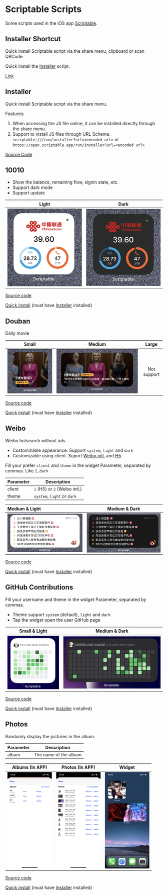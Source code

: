 # Scriptable Scripts

Some scripts used in the iOS app [Scriptable](https://scriptable.app/). 

## Installer Shortcut

Quick install Scriptable script via the share menu, clipboard or scan QRCode.

Quick install the [Installer](#Installer) script.

[Link](https://www.icloud.com/shortcuts/5348320491144e2f8b594d4a934e678e)

## Installer

Quick install Scriptable script via the share menu.

Features:

1. When accessing the JS file online, it can be installed directly through the share menu.
2. Support to install JS files through URL Scheme. `scriptable:///run/installer?url=<encoded url>` or `https://open.scriptable.app/run/installer?url=<encoded url>`

[Source Code](https://raw.githubusercontent.com/Honye/scriptable-scripts/master/installer.js)

## 10010

- Show the balance, remaining flow, signin state, etc.
- Support dark mode
- Support update

|                       Light                       |                      Dark                       |
| :-----------------------------------------------: | :---------------------------------------------: |
| ![Light mode](./10010/screenshot/small_light.jpg) | ![Dark mode](./10010/screenshot/small_dark.jpg) |

[Source code](https://raw.githubusercontent.com/Honye/scriptable-scripts/master/10010/10010.js)

[Quick install](https://open.scriptable.app/run/installer?url=https%3A%2F%2Fraw.githubusercontent.com%2FHonye%2Fscriptable-scripts%2Fmaster%2F10010%2F10010.js) (must have [Installer](#Installer) installed)

## Douban

Daily movie

|                     Small                      |                     Medium                      |    Large    |
| :--------------------------------------------: | :---------------------------------------------: | :---------: |
| ![Small widget](./douban/screenshot/small.jpg) | ![Small widget](./douban/screenshot/medium.jpg) | Not support |

[Source code](https://raw.githubusercontent.com/Honye/scriptable-scripts/master/douban/Douban.js)

[Quick install](https://open.scriptable.app/run/installer?url=https%3A%2F%2Fraw.githubusercontent.com%2FHonye%2Fscriptable-scripts%2Fmaster%2Fdouban%2FDouban.js) (must have [Installer](#Installer) installed)

## Weibo

Weibo hotsearch without ads

- Customizable appearance. Support `system`, `light` and `dark`
- Customizable using client. Suport [Weibo intl.](https://apps.apple.com/cn/app/weibo-intl/id1215210046?l=en) and [H5](https://m.weibo.cn/)

Fill your prefer `client` and `theme` in the widget Parameter, separated by commas. Like `2,dark`

| Parameter | Description                   |
| --------- | ----------------------------- |
| client    | `1` (H5) or `2` (Weibo intl.) |
| theme     | `system`, `light` or `dark`   |

| Medium & Light                                     | Medium & Dark                                    |
| :------------------------------------------------- | ------------------------------------------------ |
| ![light mode](./weibo/screenshot/medium-light.jpg) | ![dark mode](./weibo/screenshot/medium-dark.jpg) |

[Source code](https://raw.githubusercontent.com/Honye/scriptable-scripts/master/weibo/Weibo.js)

[Quick install](https://open.scriptable.app/run/installer?url=https%3A%2F%2Fraw.githubusercontent.com%2FHonye%2Fscriptable-scripts%2Fmaster%2Fweibo%2FWeibo.js) (must have [Installer](#Installer) installed)

## GitHub Contributions

Fill your username and theme in the widget Parameter, separated by commas. 

- Theme support `system` (default), `light` and `dark`
- Tap the widget open the user GitHub page

| Small & Light                                                | Medium & Dark                                                |
| ------------------------------------------------------------ | ------------------------------------------------------------ |
| ![small widget](./GitHub%20Contributions/screenshot/small-light.jpg) | ![medium widget](./GitHub%20Contributions/screenshot/medium-dark.jpg) |

[Source code](https://raw.githubusercontent.com/Honye/scriptable-scripts/master/dist/GitHub%20Contributions.js)

[Quick install](https://open.scriptable.app/run/Installer?url=https%3A%2F%2Fraw.githubusercontent.com%2FHonye%2Fscriptable-scripts%2Fmaster%2Fdist%2FGitHub%2520Contributions.js) (must have [Installer](#Installer) installed)

## Photos

Randomly display the pictures in the album.

| Parameter | Description           |
| --------- | --------------------- |
| album     | The name of the album |

| Albums (In APP)                                              | Photos (In APP)                                              | Widget                                                       |
| ------------------------------------------------------------ | ------------------------------------------------------------ | ------------------------------------------------------------ |
| <img src="./docs/assets/IMG_1568.PNG" alt="Albums" style="zoom:30%;" /> | <img src="./docs/assets/IMG_1569.PNG" alt="Photos" style="zoom:30%;" /> | <img src="./docs/assets/IMG_1570.PNG" alt="Widget" style="zoom:30%;" /> |

[Source code](https://raw.githubusercontent.com/Honye/scriptable-scripts/master/dist/Photos.js)

[Quick install](https://open.scriptable.app/run/Installer?url=https%3A%2F%2Fraw.githubusercontent.com%2FHonye%2Fscriptable-scripts%2Fmaster%2Fdist%2FPhotos.js) (must have [Installer](#Installer) installed)
